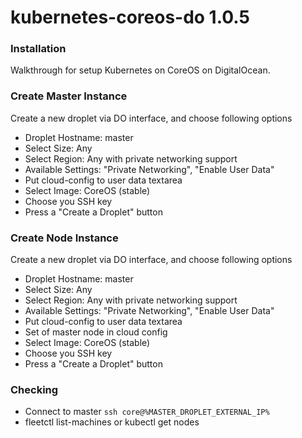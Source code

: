# kubernetes-coreos-do 1.0.5

### Installation
Walkthrough for setup Kubernetes on CoreOS on DigitalOcean.

### Create Master Instance

Create a new droplet via DO interface, and choose following options
* Droplet Hostname: master
* Select Size: Any
* Select Region: Any with private networking support
* Available Settings: "Private Networking", "Enable User Data"
* Put cloud-config to user data textarea
* Select Image: CoreOS (stable)
* Choose you SSH key
* Press a "Create a Droplet" button

### Create Node Instance

Create a new droplet via DO interface, and choose following options
* Droplet Hostname: master
* Select Size: Any
* Select Region: Any with private networking support
* Available Settings: "Private Networking", "Enable User Data"
* Put cloud-config to user data textarea
* Set <master-private-ip> of master node in cloud config
* Select Image: CoreOS (stable)
* Choose you SSH key
* Press a "Create a Droplet" button

### Checking
* Connect to master `ssh core@%MASTER_DROPLET_EXTERNAL_IP%`
* fleetctl list-machines or kubectl get nodes 
